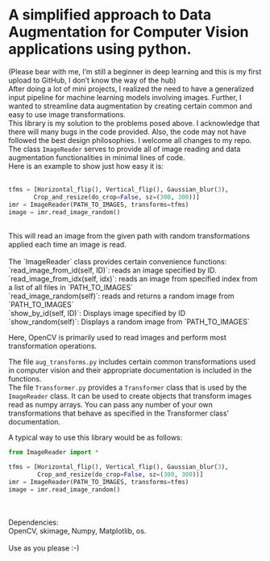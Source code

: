 # A simplified approach to Data Augmentation for Computer Vision applications using python.
(Please bear with me, I’m still a beginner in deep learning and this is my first upload to GitHub, I don’t know the way of the hub) <br>
After doing a lot of mini projects, I realized the need to have a generalized input pipeline for machine learning models involving images. Further, I wanted to streamline data augmentation by creating certain common and easy to use image transformations.
<br>This library is my solution to the problems posed above. I acknowledge that there will many bugs in the code provided. Also, the code may not have followed the best design philosophies. I welcome all changes to my repo.
The class `ImageReader` serves to provide all of image reading and data augmentation functionalities in minimal lines of code. 
 <br>
Here is an example to show just how easy it is: <br>
 <br>
```python
tfms = [Horizontal_flip(), Vertical_flip(), Gaussian_blur(3),
       Crop_and_resize(do_crop=False, sz=(300, 300))]
imr = ImageReader(PATH_TO_IMAGES, transforms=tfms)
image = imr.read_image_random()
```
<br>
This will read an image from the given path with random transformations applied each time an image is read.
<br><br>
The `ImageReader` class provides certain convenience functions: <br>
`read_image_from_id(self, ID)`: reads an image specified by ID. <br>
`read_image_from_idx(self, idx)`: reads an image from specified index from a list of all files in `PATH_TO_IMAGES` <br>
`read_image_random(self)`: reads and returns a random image from `PATH_TO_IMAGES` <br>
`show_by_id(self, ID)`: Displays image specified by ID <br>
`show_random(self)`: Displays a random image from `PATH_TO_IMAGES` <br>

Here, OpenCV is primarily used to read images and perform most transformation operations. <br>

The file `aug_transforms.py` includes certain common transformations used in computer vision and their appropriate documentation is included in the functions. <br>
The file `Transformer.py` provides a `Transformer` class that is used by the `ImageReader` class. It can be used to create objects that transform images read as numpy arrays. You can pass any number of your own transformations that behave as specified in the Transformer class’ documentation. <br>


A typical way to use this library would be as follows:  <br>
```python
from ImageReader import *

tfms = [Horizontal_flip(), Vertical_flip(), Gaussian_blur(3),
        Crop_and_resize(do_crop=False, sz=(300, 300))]
imr = ImageReader(PATH_TO_IMAGES, transforms=tfms)
image = imr.read_image_random()
```

<br> <br>
Dependencies:  <br>
OpenCV, skimage, Numpy, Matplotlib, os.
<br> <br>
Use as you please :-)
